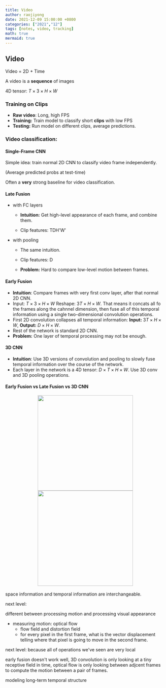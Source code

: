 ```yaml
---
title: Video
author: raojiyong
date: 2021-12-09 15:00:00 +0800
categories: ["2021","12"]
tags: [notes, video, tracking]
math: true
mermaid: true
---
```


## Video

Video = 2D + Time

A video is a **sequence** of images

4D tensor: $T\times3\times H\times W$

### Training on Clips

- **Raw video**: Long, high FPS
- **Training:** Train model to classify short **clips** with low FPS
- **Testing:** Run model on different clips, average predictions.

### Video classification: 

#### Single-Frame CNN

Simple idea: train normal 2D CNN to classify video frame independently. 

(Average predicted probs at test-time)

Often a **very** strong baseline for video classification.

#### Late Fusion

- with FC layers

  - **Intuition:** Get high-level appearance of each frame, and combine them.

  - Clip features: TDH'W'

- with pooling

  - The same intuition.

  - Clip features: D
  - **Problem:** Hard to compare low-level motion between frames.

#### Early Fusion

- **Intuition**: Compare frames with very first conv layer, after that normal 2D CNN.
- Input: $T\times3\times H\times W$ Reshape: $3T\times H\times W$. That means it concats all fo the frames along the cahnnel dimension, then fuse all of this temporal information using a single two-dimensional convolution operations.
- First 2D convolution collapses all temporal information: **Input:** $3T\times H\times W$, **Output:** $D\times H\times W$.
- Rest of the  network is standard 2D CNN.
- **Problem:** One layer of temporal processing may not be enough.

#### 3D CNN

- **Intuition**: Use 3D versions of convolution and pooling to slowly fuse temporal information over the course of the network.
- Each layer in the network is a 4D tensor: $D\times T\times H\times W$. Use 3D conv and 3D pooling operations.

#### Early Fusion vs Late Fusion vs 3D CNN

<center class="half">
    <div>
    	<img src="https://raojiyong.github.io/imgs/lateFusion.png" width="300"/>
    	<img src="https://raojiyong.github.io/imgs/FusionComp.png" width="300"/>
    </div>
    <br>
</center>
space information and temporal information are interchangeable.

next level:

different between processing motion and processing visual appearance

- measuring motion: optical flow
  - flow field and distortion field
  - for every pixel in the first frame, what is the vector displacement telling where that pixel is going to move in the second frame.

next level: because all of operations we've seen are very local

early fusion doesn't work well, 3D convolution is only looking at a tiny receptive field in time, optical flow is only looking between adjcent frames to compute the motion between a pair of frames.



modeling long-term temporal structure

